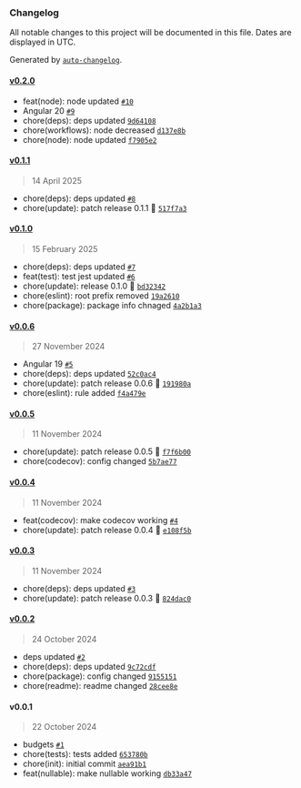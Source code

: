 ### Changelog

All notable changes to this project will be documented in this file. Dates are displayed in UTC.

Generated by [`auto-changelog`](https://github.com/CookPete/auto-changelog).

#### [v0.2.0](https://github.com/Celtian/ngx-nullable/compare/v0.1.1...v0.2.0)

- feat(node): node updated [`#10`](https://github.com/Celtian/ngx-nullable/pull/10)
- Angular 20 [`#9`](https://github.com/Celtian/ngx-nullable/pull/9)
- chore(deps): deps updated [`9d64108`](https://github.com/Celtian/ngx-nullable/commit/9d64108fe4eac9d0a9b71d2638a6c3fda6bb9840)
- chore(workflows): node decreased [`d137e8b`](https://github.com/Celtian/ngx-nullable/commit/d137e8b48217cc3ab0d67087de9fe5612cf55f48)
- chore(node): node updated [`f7905e2`](https://github.com/Celtian/ngx-nullable/commit/f7905e20395b945a285ae9ba3380364587216c4a)

#### [v0.1.1](https://github.com/Celtian/ngx-nullable/compare/v0.1.0...v0.1.1)

> 14 April 2025

- chore(deps): deps updated [`#8`](https://github.com/Celtian/ngx-nullable/pull/8)
- chore(update): patch release 0.1.1 🐛 [`517f7a3`](https://github.com/Celtian/ngx-nullable/commit/517f7a3055dbcee6b1a4a8a1faf7e3df7fdf4776)

#### [v0.1.0](https://github.com/Celtian/ngx-nullable/compare/v0.0.6...v0.1.0)

> 15 February 2025

- chore(deps): deps updated [`#7`](https://github.com/Celtian/ngx-nullable/pull/7)
- feat(test): test jest updated [`#6`](https://github.com/Celtian/ngx-nullable/pull/6)
- chore(update): release 0.1.0 🚀 [`bd32342`](https://github.com/Celtian/ngx-nullable/commit/bd323420f134300898e656e641b72c9f4e1058ca)
- chore(eslint): root prefix removed [`19a2610`](https://github.com/Celtian/ngx-nullable/commit/19a261033c4b092367998ba9c395421a2c8fca9e)
- chore(package): package info chnaged [`4a2b1a3`](https://github.com/Celtian/ngx-nullable/commit/4a2b1a37740e2eba9f63e889147b72adeccabe2a)

#### [v0.0.6](https://github.com/Celtian/ngx-nullable/compare/v0.0.5...v0.0.6)

> 27 November 2024

- Angular 19 [`#5`](https://github.com/Celtian/ngx-nullable/pull/5)
- chore(deps): deps updated [`52c0ac4`](https://github.com/Celtian/ngx-nullable/commit/52c0ac404f21980d0686e888a2fb9c6daa12f223)
- chore(update): patch release 0.0.6 🐛 [`191980a`](https://github.com/Celtian/ngx-nullable/commit/191980abefc8ebcb809fcb7bc24dadcd022830dc)
- chore(eslint): rule added [`f4a479e`](https://github.com/Celtian/ngx-nullable/commit/f4a479e904a45b93e1439d61a3e653d906de72ca)

#### [v0.0.5](https://github.com/Celtian/ngx-nullable/compare/v0.0.4...v0.0.5)

> 11 November 2024

- chore(update): patch release 0.0.5 🐛 [`f7f6b00`](https://github.com/Celtian/ngx-nullable/commit/f7f6b00a8bdb5612ce52791196895b908f36c637)
- chore(codecov): config changed [`5b7ae77`](https://github.com/Celtian/ngx-nullable/commit/5b7ae77ed15d7ee2f051f637a787479cbe7cfa69)

#### [v0.0.4](https://github.com/Celtian/ngx-nullable/compare/v0.0.3...v0.0.4)

> 11 November 2024

- feat(codecov): make codecov working [`#4`](https://github.com/Celtian/ngx-nullable/pull/4)
- chore(update): patch release 0.0.4 🐛 [`e108f5b`](https://github.com/Celtian/ngx-nullable/commit/e108f5b711ac2b80c1802b3a89e4300d1e110c2e)

#### [v0.0.3](https://github.com/Celtian/ngx-nullable/compare/v0.0.2...v0.0.3)

> 11 November 2024

- chore(deps): deps updated [`#3`](https://github.com/Celtian/ngx-nullable/pull/3)
- chore(update): patch release 0.0.3 🐛 [`824dac0`](https://github.com/Celtian/ngx-nullable/commit/824dac0912834d7ba9656a45e9125641b899a977)

#### [v0.0.2](https://github.com/Celtian/ngx-nullable/compare/v0.0.1...v0.0.2)

> 24 October 2024

- deps updated [`#2`](https://github.com/Celtian/ngx-nullable/pull/2)
- chore(deps): deps updated [`9c72cdf`](https://github.com/Celtian/ngx-nullable/commit/9c72cdf43c51bb4a58f549664220545d0dfde77e)
- chore(package): config changed [`9155151`](https://github.com/Celtian/ngx-nullable/commit/9155151781a2b8e50c6f4c25579e6b437b11aecb)
- chore(readme): readme changed [`28cee8e`](https://github.com/Celtian/ngx-nullable/commit/28cee8ea11d37445d42107657fffc27dc1872772)

#### v0.0.1

> 22 October 2024

- budgets [`#1`](https://github.com/Celtian/ngx-nullable/pull/1)
- chore(tests): tests added [`653780b`](https://github.com/Celtian/ngx-nullable/commit/653780b3e537f1796b2118f6246b1cc859d077c2)
- chore(init): initial commit [`aea91b1`](https://github.com/Celtian/ngx-nullable/commit/aea91b19e4a4824518c753c02a1d862dafa27f25)
- feat(nullable): make nullable working [`db33a47`](https://github.com/Celtian/ngx-nullable/commit/db33a477c48caaab9fb3ebeaa66b9dc68e0399c4)
